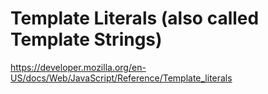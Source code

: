 # Template Literals (also called Template Strings)

https://developer.mozilla.org/en-US/docs/Web/JavaScript/Reference/Template_literals
